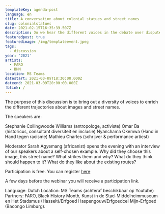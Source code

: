 ```yaml
---
templateKey: agenda-post
language: en
title: A conversation about colonial statues and street names
slug: colonialstatues
date: 2021-02-15T16:35:39.507Z
description: Do we hear the different voices in the debate over disputed statues and street names? Do we listen unbiased to reactions and protests about charged images and street names? How do opinions today differ from the periods when many statues were erected? How do people today experience the presence of this heritage in public space? And above all, how do we give these different voices a place in the processes that are being started?
featuredpost: true
featuredimage: /img/templateevent.jpeg
tags:
  - discussion
year: '2021'
artists:
  - FARO
  - BHM
location: MS Teams
datestart: 2021-03-09T18:30:00.000Z
dateend: 2021-03-09T20:00:00.000Z
fblink: /
---
```


The purpose of this discussion is to bring out a diversity of voices to enrich the different trajectories about images and street names.

The speakers are:

Stephanie Collingwoode Williams (antropologe, activiste)
Omar Ba (historicus, consultant diversiteit en inclusie)
Nyanchama Okemwa (Hand in Hand tegen racisme)
Mathieu Charles (schrijver & performance artiest)

Moderator Sarah Agyemang (africanist) opens the evening with an interview of our speakers about a self-chosen example. Why did they choose this image, this street name? What strikes them and why? What do they think should happen to it? What do they like about the existing routes?

Participation is free. You can register [here](https://faro.be/kalender/horen-we-wel-verschillende-stemmen-een-gespreksavond-over-beladen-koloniale-standbeelden)

A few days before the webinar you will receive a participation link.


Language: Dutch
Location: MS Teams (achteraf beschikbaar op Youtube)
Partners: FARO, Black History Month, Kunst in de Stad-Middelheimmuseum en Het Stadsmus (Hasselt)/Erfgoed Haspengouw/Erfgoedcel Mijn-Erfgoed (Bacongo Limburg).
